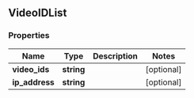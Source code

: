 ## VideoIDList

### Properties
Name | Type | Description | Notes
------------ | ------------- | ------------- | -------------
**video_ids** | **string** |  | [optional] 
**ip_address** | **string** |  | [optional] 


